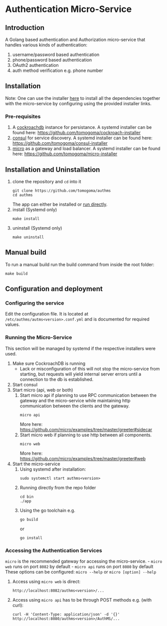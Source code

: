 # Authentication Micro-Service

## Introduction

A Golang based authentication and Authorization micro-service that handles
various kinds of authentication:

1. username/password based authentication
1. phone/password based authentication
1. OAuth2 authentication
1. auth method verification e.g. phone number

## Installation

Note: One can use the installer
[here](https://github.com/tomogoma/repo-installer) to install all the
dependencies together with the micro-service by configuring using the
provided installer links.

### Pre-requisites

1. A [cockroachdb](https://www.cockroachlabs.com/) instance for
persistance. A systemd installer can be found here:
https://github.com/tomogoma/cockroach-installer
1. [consul](https://www.consul.io/) for service discovery. A systemd
installer can be found here:
https://github.com/tomogoma/consul-installer
1. [micro](https://github.com/micro/micro) as a gateway and load balancer.
A systemd installer can be found here:
https://github.com/tomogoma/micro-installer

## Installation and Uninstallation

1. clone the repository and `cd` into it
    ```
    git clone https://github.com/tomogoma/authms
    cd authms
    ```
    The app can either be installed or
    [run directly](#running-the-micro-service).
1. install (Systemd only)
    ```
    make install
    ```
1. uninstall (Systemd only)
    ```
    make uninstall
    ```
    
## Manual build

To run a manual build run the build command from inside the root folder:
```
make build
```

## Configuration and deployment

### Configuring the service

Edit the configuration file. It is located at
`/etc/authms/autms<version>.conf.yml` and is documented for required
values.

### Running the Micro-Service

This section will be managed by systemd if the respective installers were
used.

1. Make sure CockroachDB is running
    - Lack or misconfiguration of this will not stop the micro-service
     from starting, but requests will yield internal server errors until
     a connection to the db is established.
1. Start consul
1. Start micro (api, web or both)
    1. Start micro api if planning to use RPC communication between the
    gateway and the micro-service while maintaining http communication
    between the clients and the gateway.
        ```
        micro api
        ```
        More here:
        https://github.com/micro/examples/tree/master/greeter#sidecar
    1. Start micro web if planning to use http between all components.
        ```
        micro web
        ```
        More here:
        https://github.com/micro/examples/tree/master/greeter#web
1. Start the micro-service
    1. Using systemd after installation:
        ```
        sudo systemctl start authms<version>
        ```
    1. Running directly from the repo folder
       ```
       cd bin
       ./app
       ```
    1. Using the go toolchain e.g.
        ```
        go build
        ```
        or
        ```
        go install
        ```

### Accessing the Authentication Services

`micro` is the recommended gateway for accessing the micro-service.
    - `micro web` runs on port `8082` by default
    - `micro api` runs on port `8080` by default
        These options can be configured:
            ```
            micro --help
            ```
            or
            ```
            micro [option] --help
            ```

1. Access using `micro web` is direct:
    ```
    http://localhost:8082/authms<version>/...
    ```
1. Access using `micro api` has to be through POST methods e.g. (with curl):
   ```
   curl -H 'Content-Type: application/json' -d '{}' http://localhost:8080/authms<version>/AuthMS/...
   ```